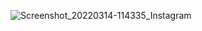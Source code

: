 ![Screenshot_20220314-114335_Instagram](https://user-images.githubusercontent.com/101546504/159897425-7d13a4c0-8199-4186-9e3d-b0d9fa2f798d.jpg)
